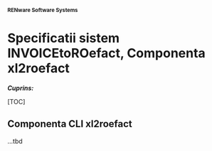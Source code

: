 <small>**RENware Software Systems**</small>

# Specificatii sistem INVOICEtoROefact, Componenta xl2roefact

***Cuprins:***

[TOC]


## Componenta CLI xl2roefact <!-- #FIXME trebuie sa respecte ceea ce este in doc `810.05a-system_components.md` cu structura sistemului -->

...tbd

<!-- #NOTE-[piu 231110] the information here should be replaced with content from:

- `xl2roefact/README.md`
- `xl2roefact/doc/...` detailed & tech design

-->







